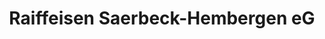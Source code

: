 ---
title: "Raiffeisen Saerbeck-Hembergen eG"
url: /saerbeck/raiffeisen-saerbeck-hembergen-eg/
shop: Baumarkt
---